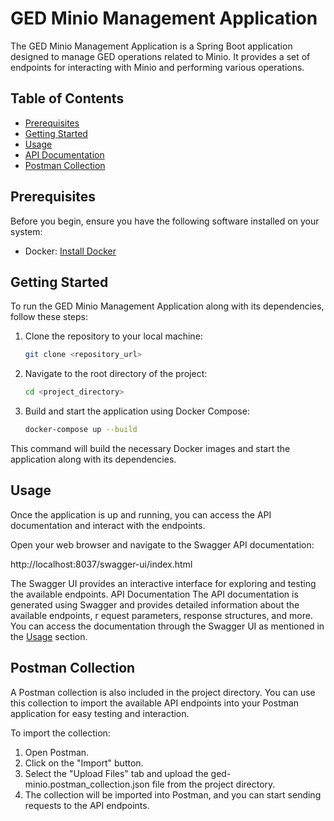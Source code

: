 # GED Minio Management Application

The GED Minio Management Application is a Spring Boot application designed to manage GED operations related to Minio. It provides a set of endpoints for interacting with Minio and performing various operations.

## Table of Contents

- [Prerequisites](#prerequisites)
- [Getting Started](#getting-started)
- [Usage](#usage)
- [API Documentation](#api-documentation)
- [Postman Collection](#postman-collection)

## Prerequisites

Before you begin, ensure you have the following software installed on your system:

- Docker: [Install Docker](https://docs.docker.com/get-docker/)

## Getting Started

To run the GED Minio Management Application along with its dependencies, follow these steps:

1. Clone the repository to your local machine:

   ```bash
   git clone <repository_url>

2. Navigate to the root directory of the project:

    ```bash
   cd <project_directory>

3. Build and start the application using Docker Compose:

   ```bash
   docker-compose up --build
This command will build the necessary Docker images and start the application along with its dependencies.

## Usage

Once the application is up and running, you can access the API documentation and interact with the endpoints.

Open your web browser and navigate to the Swagger API documentation:

http://localhost:8037/swagger-ui/index.html

The Swagger UI provides an interactive interface for exploring and testing the available endpoints.
API Documentation
The API documentation is generated using Swagger and provides detailed information about the available endpoints, r
equest parameters, response structures, and more. You can access the documentation through the Swagger UI as mentioned in the [Usage](#usage) section.

## Postman Collection

A Postman collection is also included in the project directory. You can use this collection to import the available API endpoints into your Postman application for easy testing and interaction.

To import the collection:

1. Open Postman.
2. Click on the "Import" button.
3. Select the "Upload Files" tab and upload the ged-minio.postman_collection.json file from the project directory.
4. The collection will be imported into Postman, and you can start sending requests to the API endpoints.